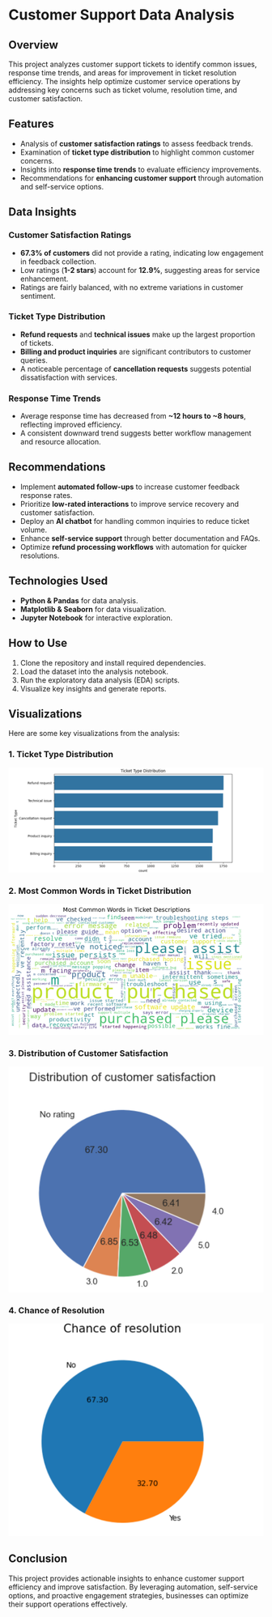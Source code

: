 # Customer Support Data Analysis

## Overview
This project analyzes customer support tickets to identify common issues, response time trends, and areas for improvement in ticket resolution efficiency. The insights help optimize customer service operations by addressing key concerns such as ticket volume, resolution time, and customer satisfaction.

## Features
- Analysis of **customer satisfaction ratings** to assess feedback trends.
- Examination of **ticket type distribution** to highlight common customer concerns.
- Insights into **response time trends** to evaluate efficiency improvements.
- Recommendations for **enhancing customer support** through automation and self-service options.

## Data Insights
### Customer Satisfaction Ratings
- **67.3% of customers** did not provide a rating, indicating low engagement in feedback collection.
- Low ratings (**1-2 stars**) account for **12.9%**, suggesting areas for service enhancement.
- Ratings are fairly balanced, with no extreme variations in customer sentiment.

### Ticket Type Distribution
- **Refund requests** and **technical issues** make up the largest proportion of tickets.
- **Billing and product inquiries** are significant contributors to customer queries.
- A noticeable percentage of **cancellation requests** suggests potential dissatisfaction with services.

### Response Time Trends
- Average response time has decreased from **~12 hours to ~8 hours**, reflecting improved efficiency.
- A consistent downward trend suggests better workflow management and resource allocation.

## Recommendations
- Implement **automated follow-ups** to increase customer feedback response rates.
- Prioritize **low-rated interactions** to improve service recovery and customer satisfaction.
- Deploy an **AI chatbot** for handling common inquiries to reduce ticket volume.
- Enhance **self-service support** through better documentation and FAQs.
- Optimize **refund processing workflows** with automation for quicker resolutions.

## Technologies Used
- **Python & Pandas** for data analysis.
- **Matplotlib & Seaborn** for data visualization.
- **Jupyter Notebook** for interactive exploration.

## How to Use
1. Clone the repository and install required dependencies.
2. Load the dataset into the analysis notebook.
3. Run the exploratory data analysis (EDA) scripts.
4. Visualize key insights and generate reports.

## Visualizations

Here are some key visualizations from the analysis:

### 1. Ticket Type Distribution  
![Ticket Type Distribution](screenshots/ticket_type_distribution.png)

### 2. Most Common Words in Ticket Distribution  
![Most Common Words](screenshots/most_common_words_in_ticket_distribution.png)

### 3. Distribution of Customer Satisfaction  
![Customer Satisfaction](screenshots/distribution_of_customer_satisfaction.png)

### 4. Chance of Resolution  
![Chance of Resolution](screenshots/chance_of_resolution.png)

## Conclusion
This project provides actionable insights to enhance customer support efficiency and improve satisfaction. By leveraging automation, self-service options, and proactive engagement strategies, businesses can optimize their support operations effectively.

